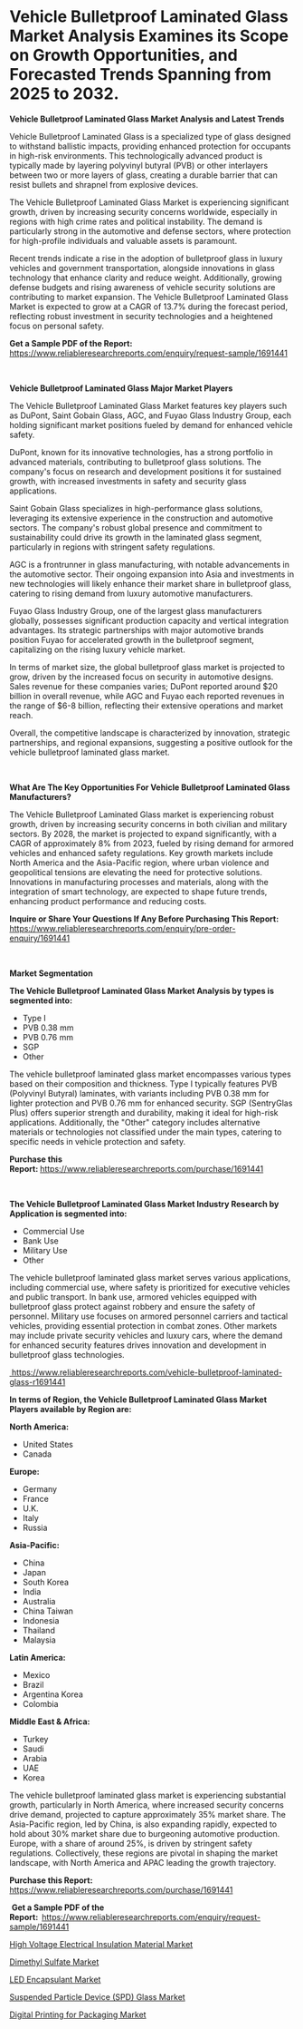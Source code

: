 <p><h1>Vehicle Bulletproof Laminated Glass Market Analysis Examines its Scope on Growth Opportunities, and Forecasted Trends Spanning from 2025 to 2032.</h1></p><p><strong>Vehicle Bulletproof Laminated Glass Market Analysis and Latest Trends</strong></p>
<p><p>Vehicle Bulletproof Laminated Glass is a specialized type of glass designed to withstand ballistic impacts, providing enhanced protection for occupants in high-risk environments. This technologically advanced product is typically made by layering polyvinyl butyral (PVB) or other interlayers between two or more layers of glass, creating a durable barrier that can resist bullets and shrapnel from explosive devices. </p><p>The Vehicle Bulletproof Laminated Glass Market is experiencing significant growth, driven by increasing security concerns worldwide, especially in regions with high crime rates and political instability. The demand is particularly strong in the automotive and defense sectors, where protection for high-profile individuals and valuable assets is paramount. </p><p>Recent trends indicate a rise in the adoption of bulletproof glass in luxury vehicles and government transportation, alongside innovations in glass technology that enhance clarity and reduce weight. Additionally, growing defense budgets and rising awareness of vehicle security solutions are contributing to market expansion. The Vehicle Bulletproof Laminated Glass Market is expected to grow at a CAGR of 13.7% during the forecast period, reflecting robust investment in security technologies and a heightened focus on personal safety.</p></p>
<p><strong>Get a Sample PDF of the Report:&nbsp;</strong> <a href="https://www.reliableresearchreports.com/enquiry/request-sample/1691441?utm_campaign=116&utm_medium=2&utm_source=Github&utm_content=ia&utm_term=07012025&utm_id=vehicle-bulletproof-laminated-glass">https://www.reliableresearchreports.com/enquiry/request-sample/1691441</a></p>
<p>&nbsp;</p>
<p><strong>Vehicle Bulletproof Laminated Glass Major Market Players</strong></p>
<p><p>The Vehicle Bulletproof Laminated Glass Market features key players such as DuPont, Saint Gobain Glass, AGC, and Fuyao Glass Industry Group, each holding significant market positions fueled by demand for enhanced vehicle safety.</p><p>DuPont, known for its innovative technologies, has a strong portfolio in advanced materials, contributing to bulletproof glass solutions. The company's focus on research and development positions it for sustained growth, with increased investments in safety and security glass applications.</p><p>Saint Gobain Glass specializes in high-performance glass solutions, leveraging its extensive experience in the construction and automotive sectors. The company's robust global presence and commitment to sustainability could drive its growth in the laminated glass segment, particularly in regions with stringent safety regulations.</p><p>AGC is a frontrunner in glass manufacturing, with notable advancements in the automotive sector. Their ongoing expansion into Asia and investments in new technologies will likely enhance their market share in bulletproof glass, catering to rising demand from luxury automotive manufacturers.</p><p>Fuyao Glass Industry Group, one of the largest glass manufacturers globally, possesses significant production capacity and vertical integration advantages. Its strategic partnerships with major automotive brands position Fuyao for accelerated growth in the bulletproof segment, capitalizing on the rising luxury vehicle market.</p><p>In terms of market size, the global bulletproof glass market is projected to grow, driven by the increased focus on security in automotive designs. Sales revenue for these companies varies; DuPont reported around $20 billion in overall revenue, while AGC and Fuyao each reported revenues in the range of $6-8 billion, reflecting their extensive operations and market reach.</p><p>Overall, the competitive landscape is characterized by innovation, strategic partnerships, and regional expansions, suggesting a positive outlook for the vehicle bulletproof laminated glass market.</p></p>
<p>&nbsp;</p>
<p><strong>What Are The Key Opportunities For Vehicle Bulletproof Laminated Glass Manufacturers?</strong></p>
<p><p>The Vehicle Bulletproof Laminated Glass market is experiencing robust growth, driven by increasing security concerns in both civilian and military sectors. By 2028, the market is projected to expand significantly, with a CAGR of approximately 8% from 2023, fueled by rising demand for armored vehicles and enhanced safety regulations. Key growth markets include North America and the Asia-Pacific region, where urban violence and geopolitical tensions are elevating the need for protective solutions. Innovations in manufacturing processes and materials, along with the integration of smart technology, are expected to shape future trends, enhancing product performance and reducing costs.</p></p>
<p><strong>Inquire or Share Your Questions If Any Before Purchasing This Report:</strong> <a href="https://www.reliableresearchreports.com/enquiry/pre-order-enquiry/1691441?utm_campaign=116&utm_medium=2&utm_source=Github&utm_content=ia&utm_term=07012025&utm_id=vehicle-bulletproof-laminated-glass">https://www.reliableresearchreports.com/enquiry/pre-order-enquiry/1691441</a></p>
<p>&nbsp;</p>
<p><strong>Market Segmentation</strong></p>
<p><strong>The Vehicle Bulletproof Laminated Glass Market Analysis by types is segmented into:</strong></p>
<p><ul><li>Type I</li><li>PVB 0.38 mm</li><li>PVB 0.76 mm</li><li>SGP</li><li>Other</li></ul></p>
<p><p>The vehicle bulletproof laminated glass market encompasses various types based on their composition and thickness. Type I typically features PVB (Polyvinyl Butyral) laminates, with variants including PVB 0.38 mm for lighter protection and PVB 0.76 mm for enhanced security. SGP (SentryGlas Plus) offers superior strength and durability, making it ideal for high-risk applications. Additionally, the "Other" category includes alternative materials or technologies not classified under the main types, catering to specific needs in vehicle protection and safety.</p></p>
<p><strong>Purchase this Report:&nbsp;</strong><a href="https://www.reliableresearchreports.com/purchase/1691441?utm_campaign=116&utm_medium=2&utm_source=Github&utm_content=ia&utm_term=07012025&utm_id=vehicle-bulletproof-laminated-glass">https://www.reliableresearchreports.com/purchase/1691441</a></p>
<p>&nbsp;</p>
<p><strong>The Vehicle Bulletproof Laminated Glass Market Industry Research by Application is segmented into:</strong></p>
<p><ul><li>Commercial Use</li><li>Bank Use</li><li>Military Use</li><li>Other</li></ul></p>
<p><p>The vehicle bulletproof laminated glass market serves various applications, including commercial use, where safety is prioritized for executive vehicles and public transport. In bank use, armored vehicles equipped with bulletproof glass protect against robbery and ensure the safety of personnel. Military use focuses on armored personnel carriers and tactical vehicles, providing essential protection in combat zones. Other markets may include private security vehicles and luxury cars, where the demand for enhanced security features drives innovation and development in bulletproof glass technologies.</p></p>
<p><a href="https://www.reliableresearchreports.com/vehicle-bulletproof-laminated-glass-r1691441?utm_campaign=116&utm_medium=2&utm_source=Github&utm_content=ia&utm_term=07012025&utm_id=vehicle-bulletproof-laminated-glass">&nbsp;https://www.reliableresearchreports.com/vehicle-bulletproof-laminated-glass-r1691441</a></p>
<p><strong>In terms of Region, the Vehicle Bulletproof Laminated Glass Market Players available by Region are:</strong></p>
<p>
    <p> <strong> North America: </strong>
        <ul>
            <li>United States</li>
            <li>Canada</li>
        </ul>
        </p> 
    <p> <strong> Europe: </strong>
        <ul>
            <li>Germany</li>
            <li>France</li>
            <li>U.K.</li>
            <li>Italy</li>
            <li>Russia</li>
        </ul>
        </p> 
    <p> <strong> Asia-Pacific: </strong>
        <ul>
            <li>China</li>
            <li>Japan</li>
            <li>South Korea</li>
            <li>India</li>
            <li>Australia</li>
            <li>China Taiwan</li>
            <li>Indonesia</li>
            <li>Thailand</li>
            <li>Malaysia</li>
        </ul>
        </p> 
    <p> <strong> Latin America: </strong>
        <ul>
            <li>Mexico</li>
            <li>Brazil</li>
            <li>Argentina Korea</li>
            <li>Colombia</li>
        </ul>
        </p> 
    <p> <strong> Middle East & Africa: </strong>
        <ul>
            <li>Turkey</li>
            <li>Saudi</li>
            <li>Arabia</li>
            <li>UAE</li>
            <li>Korea</li>
        </ul>
    </p>
    </p>
<p><p>The vehicle bulletproof laminated glass market is experiencing substantial growth, particularly in North America, where increased security concerns drive demand, projected to capture approximately 35% market share. The Asia-Pacific region, led by China, is also expanding rapidly, expected to hold about 30% market share due to burgeoning automotive production. Europe, with a share of around 25%, is driven by stringent safety regulations. Collectively, these regions are pivotal in shaping the market landscape, with North America and APAC leading the growth trajectory.</p></p>
<p><strong>Purchase this Report: </strong><a href="https://www.reliableresearchreports.com/purchase/1691441?utm_campaign=116&utm_medium=2&utm_source=Github&utm_content=ia&utm_term=07012025&utm_id=vehicle-bulletproof-laminated-glass">https://www.reliableresearchreports.com/purchase/1691441</a></p>
<p>&nbsp;<strong>Get a Sample PDF of the Report:&nbsp;&nbsp;</strong><a href="https://www.reliableresearchreports.com/enquiry/request-sample/1691441?utm_campaign=116&utm_medium=2&utm_source=Github&utm_content=ia&utm_term=07012025&utm_id=vehicle-bulletproof-laminated-glass">https://www.reliableresearchreports.com/enquiry/request-sample/1691441</a></p>
<p><strong></strong></p>
<p><p><a href="https://github.com/rodinayygacklezi/Market-Research-Report-List-1/blob/main/high-voltage-electrical-insulation-material-market.md?utm_campaign=116&utm_medium=2&utm_source=Github&utm_content=ia&utm_term=07012025&utm_id=vehicle-bulletproof-laminated-glass">High Voltage Electrical Insulation Material Market</a></p><p><a href="https://github.com/hammelximalschid/Market-Research-Report-List-1/blob/main/dimethyl-sulfate-market.md?utm_campaign=116&utm_medium=2&utm_source=Github&utm_content=ia&utm_term=07012025&utm_id=vehicle-bulletproof-laminated-glass">Dimethyl Sulfate Market</a></p><p><a href="https://github.com/OlenFleming68/Market-Research-Report-List-1/blob/main/led-encapsulant-market.md?utm_campaign=116&utm_medium=2&utm_source=Github&utm_content=ia&utm_term=07012025&utm_id=vehicle-bulletproof-laminated-glass">LED Encapsulant Market</a></p><p><a href="https://github.com/lindaopodray/Market-Research-Report-List-1/blob/main/suspended-particle-device-spd-glass-market.md?utm_campaign=116&utm_medium=2&utm_source=Github&utm_content=ia&utm_term=07012025&utm_id=vehicle-bulletproof-laminated-glass">Suspended Particle Device (SPD) Glass Market</a></p><p><a href="https://github.com/flnordan65e0/Market-Research-Report-List-1/blob/main/digital-printing-for-packaging-market.md?utm_campaign=116&utm_medium=2&utm_source=Github&utm_content=ia&utm_term=07012025&utm_id=vehicle-bulletproof-laminated-glass">Digital Printing for Packaging Market</a></p></p>